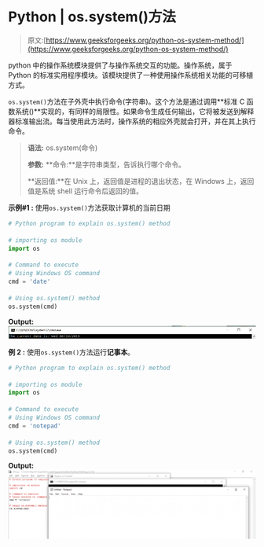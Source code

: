 # Python | os.system()方法

> 原文:[https://www.geeksforgeeks.org/python-os-system-method/](https://www.geeksforgeeks.org/python-os-system-method/)

python 中的操作系统模块提供了与操作系统交互的功能。操作系统，属于 Python 的标准实用程序模块。该模块提供了一种使用操作系统相关功能的可移植方式。

`os.system()`方法在子外壳中执行命令(字符串)。这个方法是通过调用**标准 C 函数系统()**实现的，有同样的局限性。如果命令生成任何输出，它将被发送到解释器标准输出流。每当使用此方法时，操作系统的相应外壳就会打开，并在其上执行命令。

> **语法:** os.system(命令)
> 
> **参数:**
> **命令:**是字符串类型，告诉执行哪个命令。
> 
> **返回值:**在 Unix 上，返回值是进程的退出状态，在 Windows 上，返回值是系统 shell 运行命令后返回的值。

**示例#1 :**
使用`os.system()`方法获取计算机的当前日期

```py
# Python program to explain os.system() method 

# importing os module 
import os 

# Command to execute
# Using Windows OS command
cmd = 'date'

# Using os.system() method
os.system(cmd)
```

**Output:**![](img/4a47ecf6b35610ca67112ba8c25df356.png)

**例 2 :**
使用`os.system()`方法运行**记事本**。

```py
# Python program to explain os.system() method 

# importing os module 
import os 

# Command to execute
# Using Windows OS command
cmd = 'notepad'

# Using os.system() method
os.system(cmd)
```

**Output:**![](img/f9a989993515938ba1eaf570c68211d6.png)